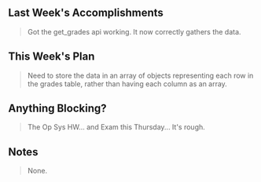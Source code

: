 ## Last Week's Accomplishments

> Got the get_grades api working. It now correctly gathers the data. 

## This Week's Plan

> Need to store the data in an array of objects representing each row in the grades table, rather than having each column as an array. 

## Anything Blocking?

> The Op Sys HW... and Exam this Thursday... It's rough.

## Notes

> None.
